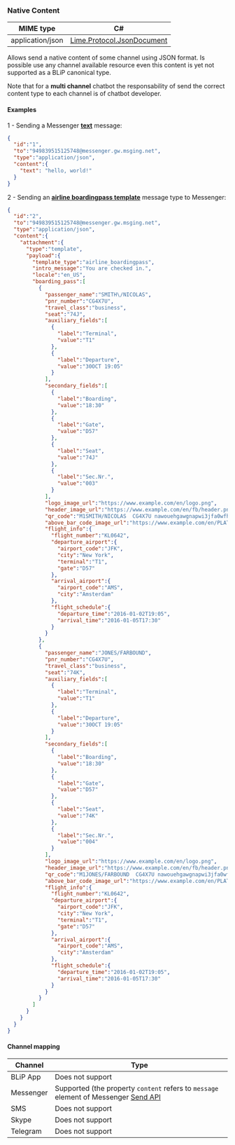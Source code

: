 ### Native Content
| MIME type                            | C#                                 |
|--------------------------------------|------------------------------------|
| application/json                     | [Lime.Protocol.JsonDocument](https://github.com/takenet/lime-csharp/blob/master/src/Lime.Protocol/JsonDocument.cs) |

Allows send a native content of some channel using JSON format. Is possible use any channel available resource even this content is yet not supported as a BLiP canonical type.

Note that for a **multi channel** chatbot the responsability of send the correct content type to each channel is of chatbot developer.

#### Examples

1 - Sending a Messenger **[text](https://developers.facebook.com/docs/messenger-platform/send-api-reference/)** message:
```json
{  
  "id":"1",
  "to":"949839515125748@messenger.gw.msging.net",
  "type":"application/json",
  "content":{  
    "text": "hello, world!"
  }
}
```  
2 - Sending an **[airline boardingpass template](https://developers.facebook.com/docs/messenger-platform/send-api-reference/airline-boardingpass-template)** message type to Messenger:
```json
{  
  "id":"2",
  "to":"949839515125748@messenger.gw.msging.net",
  "type":"application/json",
  "content":{  
    "attachment":{  
      "type":"template",
      "payload":{  
        "template_type":"airline_boardingpass",
        "intro_message":"You are checked in.",
        "locale":"en_US",
        "boarding_pass":[  
          {  
            "passenger_name":"SMITH\/NICOLAS",
            "pnr_number":"CG4X7U",
            "travel_class":"business",
            "seat":"74J",
            "auxiliary_fields":[  
              {  
                "label":"Terminal",
                "value":"T1"
              },
              {  
                "label":"Departure",
                "value":"30OCT 19:05"
              }
            ],
            "secondary_fields":[  
              {  
                "label":"Boarding",
                "value":"18:30"
              },
              {  
                "label":"Gate",
                "value":"D57"
              },
              {  
                "label":"Seat",
                "value":"74J"
              },
              {  
                "label":"Sec.Nr.",
                "value":"003"
              }
            ],
            "logo_image_url":"https://www.example.com/en/logo.png",
            "header_image_url":"https://www.example.com/en/fb/header.png",
            "qr_code":"M1SMITH/NICOLAS  CG4X7U nawouehgawgnapwi3jfa0wfh",
            "above_bar_code_image_url":"https://www.example.com/en/PLAT.png",
            "flight_info":{  
              "flight_number":"KL0642",
              "departure_airport":{  
                "airport_code":"JFK",
                "city":"New York",
                "terminal":"T1",
                "gate":"D57"
              },
              "arrival_airport":{  
                "airport_code":"AMS",
                "city":"Amsterdam"
              },
              "flight_schedule":{  
                "departure_time":"2016-01-02T19:05",
                "arrival_time":"2016-01-05T17:30"
              }
            }
          },
          {  
            "passenger_name":"JONES/FARBOUND",
            "pnr_number":"CG4X7U",
            "travel_class":"business",
            "seat":"74K",
            "auxiliary_fields":[  
              {  
                "label":"Terminal",
                "value":"T1"
              },
              {  
                "label":"Departure",
                "value":"30OCT 19:05"
              }
            ],
            "secondary_fields":[  
              {  
                "label":"Boarding",
                "value":"18:30"
              },
              {  
                "label":"Gate",
                "value":"D57"
              },
              {  
                "label":"Seat",
                "value":"74K"
              },
              {  
                "label":"Sec.Nr.",
                "value":"004"
              }
            ],
            "logo_image_url":"https://www.example.com/en/logo.png",
            "header_image_url":"https://www.example.com/en/fb/header.png",
            "qr_code":"M1JONES/FARBOUND  CG4X7U nawouehgawgnapwi3jfa0wfh",
            "above_bar_code_image_url":"https://www.example.com/en/PLAT.png",
            "flight_info":{  
              "flight_number":"KL0642",
              "departure_airport":{  
                "airport_code":"JFK",
                "city":"New York",
                "terminal":"T1",
                "gate":"D57"
              },
              "arrival_airport":{  
                "airport_code":"AMS",
                "city":"Amsterdam"
              },
              "flight_schedule":{  
                "departure_time":"2016-01-02T19:05",
                "arrival_time":"2016-01-05T17:30"
              }
            }
          }
        ]
      }
    }
  }
}
```

#### Channel mapping

| Channel              | Type                    | 
|--------------------|-------------------------|
| BLiP App           | Does not support           |
| Messenger          | Supported (the property `content` refers to `message` element of Messenger [Send API](https://developers.facebook.com/docs/messenger-platform/send-api-reference/)  |
| SMS                | Does not support           |
| Skype              | Does not support           |
| Telegram           | Does not support           |
